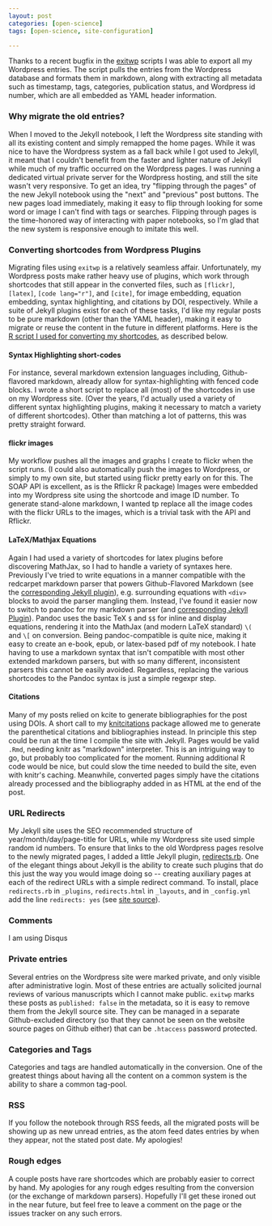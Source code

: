 ```yaml
---
layout: post
categories: [open-science]
tags: [open-science, site-configuration]

---
```


Thanks to a recent bugfix in the [exitwp](https://github.com/thomasf/exitwp) scripts I was able to export all my Wordpress entries.  The script pulls the entries from the Wordpress database and formats them in markdown, along with extracting all metadata such as timestamp, tags, categories, publication status, and Wordpress id number, which are all embedded as YAML header information.  

### Why migrate the old entries?

When I moved to the Jekyll notebook, I left the Wordpress site standing with all its existing content and simply remapped the home pages. While it was nice to have the Wordpress system as a fall back while I got used to Jekyll, it meant that I couldn't benefit from the faster and lighter nature of Jekyll while much of my traffic occurred on the Wordpress pages.  I was running a dedicated virtual private server for the Wordpress hosting, and still the site wasn't very responsive.  To get an idea, try "flipping through the pages" of the new Jekyll notebook using the "next" and "previous" post buttons.  The new pages load immediately, making it easy to flip through looking for some word or image I can't find with tags or searches. Flipping through pages is the time-honored way of interacting with paper notebooks, so I'm glad that the new system is responsive enough to imitate this well.  


### Converting shortcodes from Wordpress Plugins

Migrating files using `exitwp` is a relatively seamless affair.  Unfortunately, my Wordpress posts make rather heavy use of plugins, which work through shortcodes that still appear in the converted files, such as `[flickr]`, `[latex]`, `[code lang="r"]`, and `[cite]`, for image embedding, equation embedding, syntax highlighting, and citations by DOI, respectively.  While a suite of Jekyll plugins exist for each of these tasks, I'd like my regular posts to be pure markdown (other than the YAML header), making it easy to migrate or reuse the content in the future in different platforms.  Here is the [R script I used for converting my shortcodes](https://github.com/cboettig/sandbox/blob/c489da83ca7a78345b7981be4de5933ae7d63ac0/shortcodes.R), as described below.  

#### Syntax Highlighting short-codes

For instance, several markdown extension languages including, Github-flavored markdown, already allow for syntax-highlighting with fenced code blocks.  I wrote a short script to replace all (most) of the shortcodes in use on my Wordpress site.  (Over the years, I'd actually used a variety of different syntax highlighting plugins, making it necessary to match a variety of different shortcodes).  Other than matching a lot of patterns, this was pretty straight forward.  

#### flickr images

My workflow pushes all the images and graphs I create to flickr when the script runs.  (I could also automatically push the images to Wordpress, or simply to my own site, but started using flickr pretty early on for this.  The SOAP API is excellent, as is the Rflickr R package)  Images were embedded into my Wordpress site using the shortcode and image ID number. To generate stand-alone markdown, I wanted tp replace all the image codes with the flickr URLs to the images, which is a trivial task with the API and Rflickr.

#### LaTeX/Mathjax Equations

Again I had used a variety of shortcodes for latex plugins before discovering MathJax, so I had to handle a variety of syntaxes here. Previously I've tried to write equations in a manner compatible with the redcarpet markdown parser that powers Github-Flavored Markdown (see the [corresponding Jekyll plugin](https://github.com/nono/Jekyll-plugins)), e.g. surrounding equations with `<div>` blocks to avoid the parser mangling them.  Instead, I've found it easier now to switch to pandoc for my markdown parser (and [corresponding Jekyll Plugin](https://github.com/dsanson/jekyll-pandoc-plugin)).  Pandoc uses the basic TeX `$` and `$$` for inline and display equations, rendering it into the MathJax (and modern LaTeX standard) `\(` and `\[` on conversion. Being pandoc-compatible is quite nice, making it easy to create an e-book, epub, or latex-based pdf of my notebook.  I hate having to use a markdown syntax that isn't compatible with most other extended markdown parsers, but with so many different, inconsistent parsers this cannot be easily avoided. Regardless, replacing the various shortcodes to the Pandoc syntax is just a simple regexpr step.

#### Citations

Many of my posts relied on kcite to generate bibliographies for the post using DOIs.  A short call to my [knitcitations](http://www.carlboettiger.info/2012/05/30/knitcitations.html) package allowed me to generate the parenthetical citations and bibliographies instead. In principle this step could be run at the time I compile the site with Jekyll.  Pages would be valid `.Rmd`, needing knitr as "markdown" interpreter. This is an intriguing way to go, but probably too complicated for the moment.  Running additional R code would be nice, but could slow the time needed to build the site, even with knitr's caching.  Meanwhile, converted pages simply have the citations already processed and the bibliography added in as HTML at the end of the post.  

### URL Redirects

My Jekyll site uses the SEO recommended structure of year/month/day/page-title for URLs, while my Wordpress site used simple random id numbers.  To ensure that links to the old Wordpress pages resolve to the newly migrated pages, I added a little Jekyll plugin, [redirects.rb](https://github.com/cboettig/labnotebook/blob/master/_plugins/redirects.rb). One of the elegant things about Jekyll is the ability to create such plugins that do this just the way you would image doing so -- creating auxiliary pages at each of the redirect URLs with a simple redirect command. To install, place `redirects.rb` in `_plugins`, `redirects.html` in `_layouts`, and in `_config.yml` add the line `redirects: yes` (see [site source](https://github.com/cboettig/labnotebook)).


### Comments

I am using Disqus


### Private entries

Several entries on the Wordpress site were marked private, and only visible after administrative login. Most of these entries are actually solicited journal reviews of various manuscripts which I cannot make public. `exitwp` marks these posts as `published: false` in the metadata, so it is easy to remove them from the Jekyll source site. They can be managed in a separate Github-excluded directory (so that they cannot be seen on the website source pages on Github either) that can be `.htaccess` password protected.  

### Categories and Tags

Categories and tags are handled automatically in the conversion.  One of the greatest things about having all the content on a common system is the ability to share a common tag-pool.  

### RSS

If you follow the notebook through RSS feeds, all the migrated posts will be showing up as new unread entries, as the atom feed dates entries by when they appear, not the stated post date.  My apologies!

### Rough edges

A couple posts have rare shortcodes which are probably easier to correct by hand.  My apologies for any rough edges resulting from the conversion (or the exchange of markdown parsers).  Hopefully I'll get these ironed out in the near future, but feel free to leave a comment on the page or the issues tracker on any such errors.  
